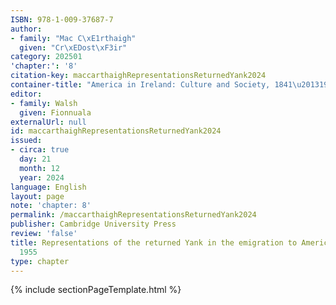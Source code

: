 ```yaml
---
ISBN: 978-1-009-37687-7
author:
- family: "Mac C\xE1rthaigh"
  given: "Cr\xEDost\xF3ir"
category: 202501
'chapter:': '8'
citation-key: maccarthaighRepresentationsReturnedYank2024
container-title: "America in Ireland: Culture and Society, 1841\u20131925"
editor:
- family: Walsh
  given: Fionnuala
externalUrl: null
id: maccarthaighRepresentationsReturnedYank2024
issued:
- circa: true
  day: 21
  month: 12
  year: 2024
language: English
layout: page
note: 'chapter: 8'
permalink: /maccarthaighRepresentationsReturnedYank2024
publisher: Cambridge University Press
review: 'false'
title: Representations of the returned Yank in the emigration to America questionnaire,
  1955
type: chapter
---
```

{% include sectionPageTemplate.html %}